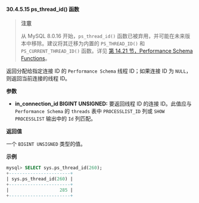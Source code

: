 #### 30.4.5.15 ps_thread_id() 函数

> **注意**
>
> 从 MySQL 8.0.16 开始，`ps_thread_id()` 函数已被弃用，并可能在未来版本中移除。建议将其迁移为内置的 `PS_THREAD_ID()` 和 `PS_CURRENT_THREAD_ID()` 函数。详见 [第 14.21 节，Performance Schema Functions](#14.21-performance-schema-functions)。

返回分配给指定连接 ID 的 `Performance Schema` 线程 ID；如果连接 ID 为 `NULL`，则返回当前连接的线程 ID。

**参数**

- **in_connection_id BIGINT UNSIGNED:** 要返回线程 ID 的连接 ID。此值应与 `Performance Schema` 的 `threads` 表中 `PROCESSLIST_ID` 列或 `SHOW PROCESSLIST` 输出中的 `Id` 列匹配。

**返回值**

一个 `BIGINT UNSIGNED` 类型的值。

**示例**

```sql
mysql> SELECT sys.ps_thread_id(260);
+-----------------------+
| sys.ps_thread_id(260) |
+-----------------------+
|                   285 |
+-----------------------+
```

